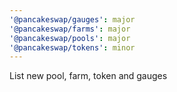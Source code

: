 ```yaml
---
'@pancakeswap/gauges': major
'@pancakeswap/farms': major
'@pancakeswap/pools': major
'@pancakeswap/tokens': minor
---
```


List new pool, farm, token and gauges
